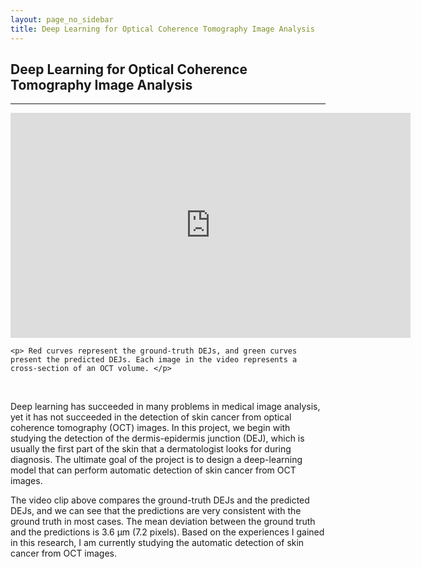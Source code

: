 ```yaml
---
layout: page_no_sidebar
title: Deep Learning for Optical Coherence Tomography Image Analysis
---
```


## Deep Learning for Optical Coherence Tomography Image Analysis
***
<div class="video_with_caption">
    <iframe width="640" height="360" src="https://www.youtube.com/embed/QEWqGXA_Ygk" frameborder="0" allow="accelerometer; autoplay; encrypted-media; gyroscope; picture-in-picture" allowfullscreen></iframe>

    <p> Red curves represent the ground-truth DEJs, and green curves present the predicted DEJs. Each image in the video represents a cross-section of an OCT volume. </p>
</div>
<br>

Deep learning has succeeded in many problems in medical image analysis, yet it has not succeeded in the detection of skin cancer from optical coherence tomography (OCT) images. In this project, we begin with studying the detection of the dermis-epidermis junction (DEJ), which is usually the first part of the skin that a dermatologist looks for during diagnosis. The ultimate goal of the project is to design a deep-learning model that can perform automatic detection of skin cancer from OCT images.

The video clip above compares the ground-truth DEJs and the predicted DEJs, and we can see that the predictions are very consistent with the ground truth in most cases. The mean deviation between the ground truth and the predictions is 3.6 &mu;m (7.2 pixels). Based on the experiences I gained in this research, I am currently studying the automatic detection of skin cancer from OCT images.
